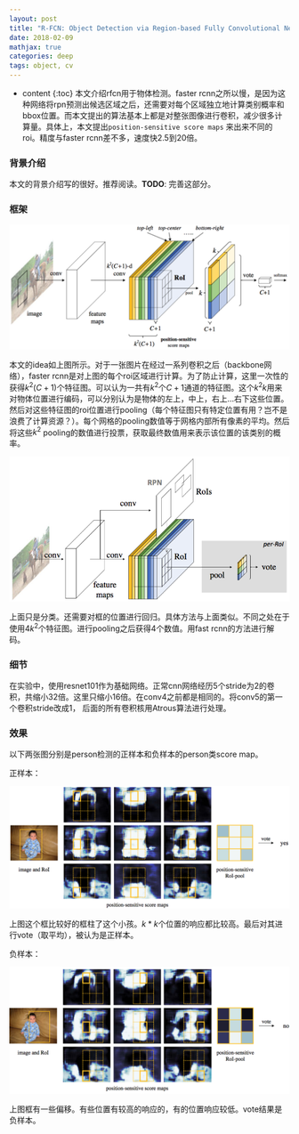 ```yaml
---
layout: post
title: "R-FCN: Object Detection via Region-based Fully Convolutional Networks"
date: 2018-02-09
mathjax: true
categories: deep
tags: object, cv
---
```

* content
{:toc}
本文介绍rfcn用于物体检测。faster rcnn之所以慢，是因为这种网络将rpn预测出候选区域之后，还需要对每个区域独立地计算类别概率和bbox位置。而本文提出的算法基本上都是对整张图像进行卷积，减少很多计算量。具体上，本文提出`position-sensitive score maps`	来出来不同的roi。精度与faster rcnn差不多，速度快2.5到20倍。



### 背景介绍

本文的背景介绍写的很好。推荐阅读。**TODO**: 完善这部分。



### 框架

![](/assets/rfcn/framework.png)

 本文的idea如上图所示。对于一张图片在经过一系列卷积之后（backbone网络），faster rcnn是对上图的每个roi区域进行计算。为了防止计算，这里一次性的获得$k^2(C+1)$个特征图。可以认为一共有$k^2$个​$C+1$通道的特征图。这个​$k^2k$用来对物体位置进行编码，可以分别认为是物体的左上，中上，右上...右下这些位置。然后对这些特征图的roi位置进行pooling（每个特征图只有特定位置有用？岂不是浪费了计算资源？）。每个网格的pooling数值等于网格内部所有像素的平均。然后将这些​$k^2$ pooling的数值进行投票，获取最终数值用来表示该位置的该类别的概率。



![](/assets/rfcn/rfcn.png)



上面只是分类。还需要对框的位置进行回归。具体方法与上面类似。不同之处在于使用$4k^2$个特征图。进行pooling之后获得4个数值。用fast rcnn的方法进行解码。

### 细节

在实验中，使用resnet101作为基础网络。正常cnn网络经历5个stride为2的卷积，共缩小32倍。这里只缩小16倍。在conv4之前都是相同的。将conv5的第一个卷积stride改成1， 后面的所有卷积核用Atrous算法进行处理。

### 效果

以下两张图分别是person检测的正样本和负样本的person类score map。

正样本：

![](/assets/rfcn/people_pos.png)

上图这个框比较好的框柱了这个小孩。$k*k$个位置的响应都比较高。最后对其进行vote（取平均），被认为是正样本。



负样本：

![](/assets/rfcn/people_neg.png)

上图框有一些偏移。有些位置有较高的响应的，有的位置响应较低。vote结果是负样本。